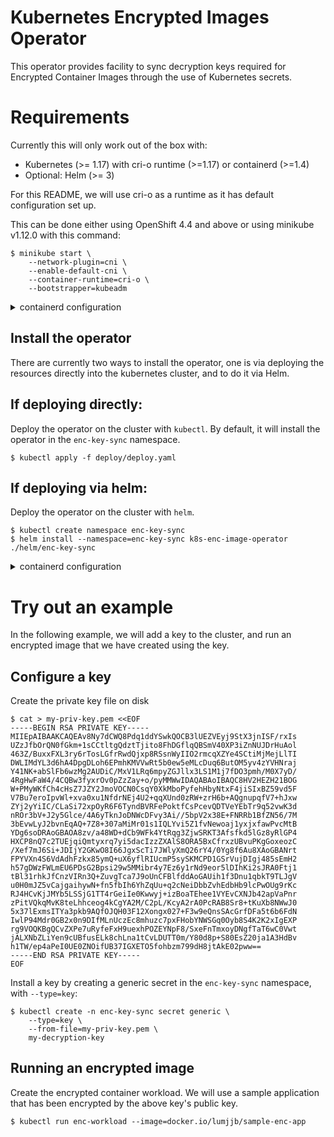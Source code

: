 # Kubernetes Encrypted Images Operator

This operator provides facility to sync decryption keys required for Encrypted Container Images through the use of Kubernetes secrets.

# Requirements

Currently this will only work out of the box with:
- Kubernetes (>= 1.17) with cri-o runtime (>=1.17) or containerd (>=1.4)
- Optional: Helm (>= 3)

For this README, we will use cri-o as a runtime as it has default configuration
set up.

This can be done either using OpenShift 4.4 and above or using minikube v1.12.0
with this command:

```
$ minikube start \
    --network-plugin=cni \
    --enable-default-cni \
    --container-runtime=cri-o \
    --bootstrapper=kubeadm
```
<details>
<summary>containerd configuration</summary>

With additional configuration, it can be used with containerd runtime (>=1.4).
For more info, please refer to the [containerd/cri docs](https://github.com/containerd/cri/blob/master/docs/decryption.md).
</details>

## Install the operator

There are currently two ways to install the operator, one is via deploying
the resources directly into the kubernetes cluster, and to do it via Helm.

## If deploying directly:

Deploy the operator on the cluster with `kubectl`. By default, it will install
the operator in the `enc-key-sync` namespace.
```
$ kubectl apply -f deploy/deploy.yaml
```

## If deploying via helm:

Deploy the operator on the cluster with `helm`. 
```
$ kubectl create namespace enc-key-sync
$ helm install --namespace=enc-key-sync k8s-enc-image-operator ./helm/enc-key-sync
```

<details>
<summary>containerd configuration</summary>

## If deploying for containerd:

Deploy the operator on the cluster with `helm`, and change the value of the keys
directory to the directory or subdirectory of the containerd configuration. For
example, if the keys directory is set to `/path/to/keys`, then the value of 
`keysDir` can be set to `/path/to/keys` or `/path/to/keys/subfolder`.

```
$ kubectl create namespace enc-key-sync
$ helm install --namespace=enc-key-sync --set keysDir=/path/to/keys k8s-enc-image-operator ./helm/enc-key-sync
```

</details>

# Try out an example

In the following example, we will add a key to the cluster, and run an encrypted
image that we have created using the key.

## Configure a key

Create the private key file on disk
```
$ cat > my-priv-key.pem <<EOF
-----BEGIN RSA PRIVATE KEY-----
MIIEpAIBAAKCAQEAv8Ny7dCWQ8Pdq1ddYSwkQOCB3lUEZVEyj9StX3jnISF/rxIs
UZzJfbOrQN0fGkm+1sCCtltgQdztTjito8FhDGflqQBSmV40XP3iZnNUJDrHuAol
463Z/BuxxFXL3ry6rTosLGfrRwdQjxp8RSsnWyIIO2rmcqXZYe4SCtiMjMejLlTI
DWLIMdYL3d6hA4DpgDLoh6EPmhKMVVwRt5b0ew5eMLcDuq6ButOM5yv4zYVHNraj
Y41NK+abSlFb6wzMg2AUDiC/MxV1LRq6mpyZGJllx3LS1M1j7fDO3pmh/M0X7yD/
4RgHwFaW4/4CQBw3fyxrOv0pZzZay+o/pyMMWwIDAQABAoIBAQC8HV2HEZH21BOG
W+PMyWKfCh4cHsZ7JZY2JmoVOCN0CsqY0XkMboPyfehHbyNtxF4jiSIxBZ59vd5F
V7Bu7eroIpvWl+xva0xu1NfdrNEj4U2+qqXUnd0zRW+zrH6b+AQgnupqfV7+hJxw
ZYj2yYiIC/CLaSi72xpOyR6F6TyndBVRFePoktfCsPcevQDTVeYEbTr9q52vwK3d
nROr3bV+J2y5Glce/4A6yTknJoDNWcDFvy3Ai//5bpV2x38E+FNRRb1BfZN56/7M
3bEvwLyJ2bvnEqAQ+7Z8+307aMiMr01s1IQLYvi5Z1fvNewoaj1yxjxfawPvcMtB
YDg6soDRAoGBAOA8zv/a48WD+dCb9WFk4YtRqg3ZjwSRKT3Afsfkd5lGz8yRlGP4
HXCP8nQ7c2TUEjqiQmtyxrq7yi5dacIzzZXAlS8ORA5BxCfrxzUBvuPKgGoxeozC
/Xef7mJ6Si+JDIjY2GKwO8I66JgxScTi7JWlyXmQ26rY4/0Yg8f6Au8XAoGBANrt
FPYVXn4S6VdAdhFzkx85ymQ+uX6yflRIUcmP5sySKMCPD1GSrVujDIgj485sEmH2
h57gDWzFWLmEU6PDsG2Bpsi29w5MMibr4y7Ez6y1rNd9eor5lDIhKi2sJRA0Ftj1
tBl31rhkJfCnzVIRn3Q+ZuvgTca7J9oUnCFBlfddAoGAUih1f3Dnu1qbkT9TLJgV
u0H0mJZ5vCajgaihywN+fn5fbIh6YhZqUu+q2cNeiDbbZvhEdbHb9lcPwOUg9rKc
RJ4HCvKjJMYb5LSSjG1TT4rGeiIe0Kwwyj+izBoaTEhee1VYEvCXNJb42apVaPnr
zPitVQkqMvK8teLhhceog4kCgYA2M/C2pL/KcyA2rA0PcRAB8Sr8+tKuXb8NWwJ0
5x37lExmsITYa3pkb9AQfOJQH03F12Xongx027+F3w9eQnsSAcGrfDFa5t6b6FdN
IwlP94Mdr0GB2x0n9DIfMLnUczEc8mhuzc7pxFHobYNWSGq0Oyb8S4K2K2xIgEXP
rg9VOQKBgQCvZXPe7uRyfeFxH9uexhPOZEYNpF8/SxeFnTmxoyDNgfTaT6wC0Vwt
jALXNbZLiYen9cUBfusELk8chLna1tCvLDUTT0m/Y80d8p+S80EsZ20ja1A3HdBv
h1TW/ep4aPeI0UE0ZNOifUB37IGXETO5fohbzm799dH8jtAkE02pww==
-----END RSA PRIVATE KEY-----
EOF
```

Install a key by creating a generic secret in the `enc-key-sync` namespace,
with `--type=key`:

```
$ kubectl create -n enc-key-sync secret generic \
    --type=key \
    --from-file=my-priv-key.pem \
    my-decryption-key
```

## Running an encrypted image

Create the encrypted container workload. We will use a sample application that
has been encrypted by the above key's public key.
```
$ kubectl run enc-workload --image=docker.io/lumjjb/sample-enc-app
```
